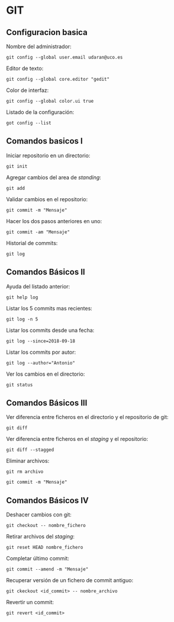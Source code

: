 # GIT
  
 ## Configuracion basica
  
  Nombre del administrador:
  
  `git config --global user.email udaran@uco.es`
  
   Editor de texto:
  
  `git config --global core.editor "gedit"`
  
   Color de interfaz:
  
  `git config --global color.ui true`
  
   Listado de la configuración:
    
   `got config --list`
  
 ## Comandos basicos I
 
   Iniciar repositorio en un directorio:
  
  `git init`
  
  Agregar cambios del area de *standing*:
  
  `git add`
  
  Validar cambios en el repositorio:
  
  `git commit -m "Mensaje"`
  
  Hacer los dos pasos anteriores en uno:
  
  `git commit -am "Mensaje"`
  
  Historial de commits:
  
  
  `git log`
  
 ## Comandos Básicos II
  
  Ayuda del listado anterior:
  
  `git help log`
  
  Listar los 5 commits mas recientes:
  
  `git log -n 5`
  
  Listar los commits desde una fecha:
  
  `git log --since=2018-09-18`
  
  Listar los commits por autor:
  
  `git log --author="Antonio"`
  
  Ver los cambios en el directorio:
  
  `git status`
  
  ## Comandos Básicos III
  
  Ver diferencia  entre ficheros en el directorio y el repositorio de git:
  
  `git diff`
  
  Ver diferencia entre ficheros en el *staging* y el repositorio:
  
  `git diff --stagged`
  
  Eliminar archivos:
  
  `git rm archivo`
  
  `git commit -m "Mensaje"`
  
  ## Comandos Básicos IV
  
  Deshacer cambios con git:
  
  `git checkout -- nombre_fichero`
  
  Retirar archivos del *staging*:
  
  `git reset HEAD nombre_fichero`
  
  Completar último commit:
  
  `git commit --amend -m "Mensaje"`
  
  Recuperar versión de un fichero de commit antiguo:
  
  `git ckeckout <id_commit> -- nombre_archivo`
  
  Revertir un commit:
  
  `git revert <id_commit>`
  
  

  
  
  
  
